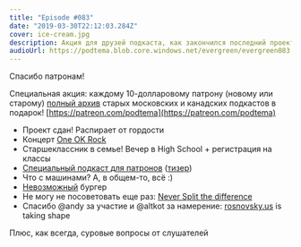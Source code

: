 ```yaml
---
title: "Episode #083"
date: "2019-03-30T22:12:03.284Z"
cover: ice-cream.jpg
description: Акция для друзей подкаста, как закончился последний проект, концерты, о школе, и многое другое! 
audioUrl: https://podtema.blob.core.windows.net/evergreen/evergreen083.mp3
---
```



Спасибо патронам!

Специальная акция: каждому 10-долларовому патрону (новому или старому) [полный архив](https://podtema.com/ric) старых московских и канадских подкастов в подарок! [https://patreon.com/podtema](https://patreon.com/podtema)

- Проект сдан! Распирает от гордости
- Концерт [One OK Rock](http://www.oneokrock.com/)
- Старшеклассник в семье! Вечер в High School + регистрация на классы
- [Специальный подкаст для патронов](https://www.patreon.com/posts/evergreen-patron-25277776) ([тизер](https://www.patreon.com/posts/eskliuzivnyi-25278591))
- Что с машинами? А, в общем-то, всё :)
- [Невозможный](https://impossiblefoods.com/food/) бургер
- Не могу не посоветовать еще раз: [Never Split the difference](https://amzn.to/2HV3UZF)
- Спасибо @andy за участие и @altkot за намерение: [rosnovsky.us](https://github.com/rosnovsky/rosnovskyus) is taking shape

Плюс, как всегда, суровые вопросы от слушателей